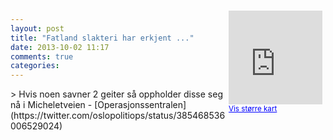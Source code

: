 ```yaml
---
layout: post
title: "Fatland slakteri har erkjent ..."
date: 2013-10-02 11:17
comments: true
categories: 
---
```

<div style="float:right; margin:5px; position:relative;top:-130px;"><iframe width="150" height="150" frameborder="0" scrolling="no" marginheight="0" marginwidth="0" src="http://maps.google.com/maps?q=Micheletveien,+Oslo&hl=no&t=m&z=14&output=embed&iwloc=&"></iframe><br/><small><a href="http://maps.google.com/maps?q=Micheletveien,+Oslo&hl=no&t=m&z=14&source=embed&iwloc=A" style="color:#0000FF;text-align:left" target="_new">Vis st&oslash;rre kart</a></small></div>
> Hvis noen savner 2 geiter så oppholder disse seg nå i Micheletveien
- [Operasjonssentralen](https://twitter.com/oslopolitiops/status/385468536006529024)
